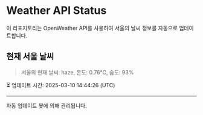 
# Weather API Status

이 리포지토리는 OpenWeather API를 사용하여 서울의 날씨 정보를 자동으로 업데이트합니다.

## 현재 서울 날씨
> 서울의 현재 날씨: haze, 온도: 0.76°C, 습도: 93%

⏳ 업데이트 시간: 2025-03-10 14:44:26 (UTC)

---
자동 업데이트 봇에 의해 관리됩니다.
